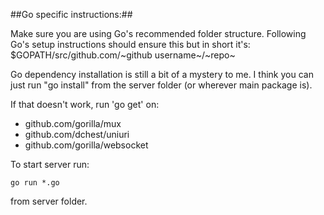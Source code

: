 ##Go specific instructions:##

Make sure you are using Go's recommended folder structure.
Following Go's setup instructions should ensure this but in short it's:
$GOPATH/src/github.com/~github username~/~repo~

Go dependency installation is still a bit of a mystery to me. I think you can just run "go install" from the server folder (or wherever main package is).

If that doesn't work, run 'go get' on:
* github.com/gorilla/mux
* github.com/dchest/uniuri
* github.com/gorilla/websocket

To start server run:
```
go run *.go
```
from server folder.
